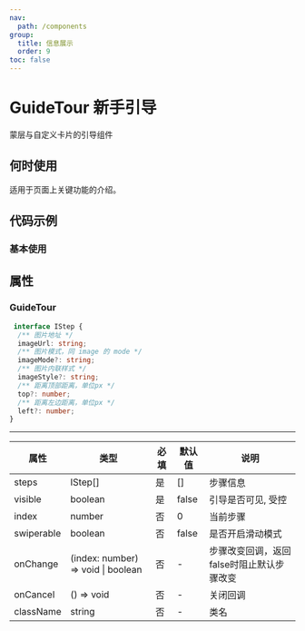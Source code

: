 ```yaml
---
nav:
  path: /components
group:
  title: 信息展示
  order: 9
toc: false
---
```


# GuideTour 新手引导

蒙层与自定义卡片的引导组件

## 何时使用

适用于页面上关键功能的介绍。

## 代码示例

### 基本使用

<code src='pages/GuideTour/index'></code>

## 属性

### GuideTour

```typescript
 interface IStep {
  /** 图片地址 */
  imageUrl: string;
  /** 图片模式，同 image 的 mode */
  imageMode?: string;
  /** 图片内联样式 */
  imageStyle?: string;
  /** 距离顶部距离，单位px */
  top?: number;
  /** 距离左边距离，单位px */
  left?: number;
}
```

<hr />

| 属性       | 类型                    | 必填 | 默认值 | 说明               |
| ---------- | ----------------------- | ---- | ------ | ------------------ |
| steps      | IStep[]                 | 是   | []     | 步骤信息           |
| visible    | boolean                 | 是   | false  | 引导是否可见, 受控 |
| index      | number                  | 否   | 0      | 当前步骤     |
| swiperable | boolean                 | 否   | false  | 是否开启滑动模式   |
| onChange   | (index: number) => void \| boolean | 否   | -      | 步骤改变回调，返回false时阻止默认步骤改变| 
| onCancel   | () => void              | 否   | -      | 关闭回调           |
| className  | string                  | 否   | -      | 类名               |
